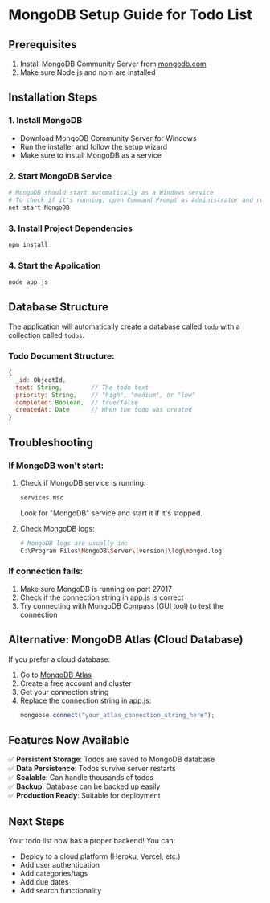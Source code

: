 # MongoDB Setup Guide for Todo List

## Prerequisites
1. Install MongoDB Community Server from [mongodb.com](https://www.mongodb.com/try/download/community)
2. Make sure Node.js and npm are installed

## Installation Steps

### 1. Install MongoDB
- Download MongoDB Community Server for Windows
- Run the installer and follow the setup wizard
- Make sure to install MongoDB as a service

### 2. Start MongoDB Service
```bash
# MongoDB should start automatically as a Windows service
# To check if it's running, open Command Prompt as Administrator and run:
net start MongoDB
```

### 3. Install Project Dependencies
```bash
npm install
```

### 4. Start the Application
```bash
node app.js
```

## Database Structure

The application will automatically create a database called `todo` with a collection called `todos`.

### Todo Document Structure:
```javascript
{
  _id: ObjectId,
  text: String,        // The todo text
  priority: String,    // "high", "medium", or "low"
  completed: Boolean,  // true/false
  createdAt: Date      // When the todo was created
}
```

## Troubleshooting

### If MongoDB won't start:
1. Check if MongoDB service is running:
   ```bash
   services.msc
   ```
   Look for "MongoDB" service and start it if it's stopped.

2. Check MongoDB logs:
   ```bash
   # MongoDB logs are usually in:
   C:\Program Files\MongoDB\Server\[version]\log\mongod.log
   ```

### If connection fails:
1. Make sure MongoDB is running on port 27017
2. Check if the connection string in app.js is correct
3. Try connecting with MongoDB Compass (GUI tool) to test the connection

## Alternative: MongoDB Atlas (Cloud Database)

If you prefer a cloud database:

1. Go to [MongoDB Atlas](https://www.mongodb.com/atlas)
2. Create a free account and cluster
3. Get your connection string
4. Replace the connection string in app.js:
   ```javascript
   mongoose.connect("your_atlas_connection_string_here");
   ```

## Features Now Available

✅ **Persistent Storage**: Todos are saved to MongoDB database  
✅ **Data Persistence**: Todos survive server restarts  
✅ **Scalable**: Can handle thousands of todos  
✅ **Backup**: Database can be backed up easily  
✅ **Production Ready**: Suitable for deployment  

## Next Steps

Your todo list now has a proper backend! You can:
- Deploy to a cloud platform (Heroku, Vercel, etc.)
- Add user authentication
- Add categories/tags
- Add due dates
- Add search functionality 